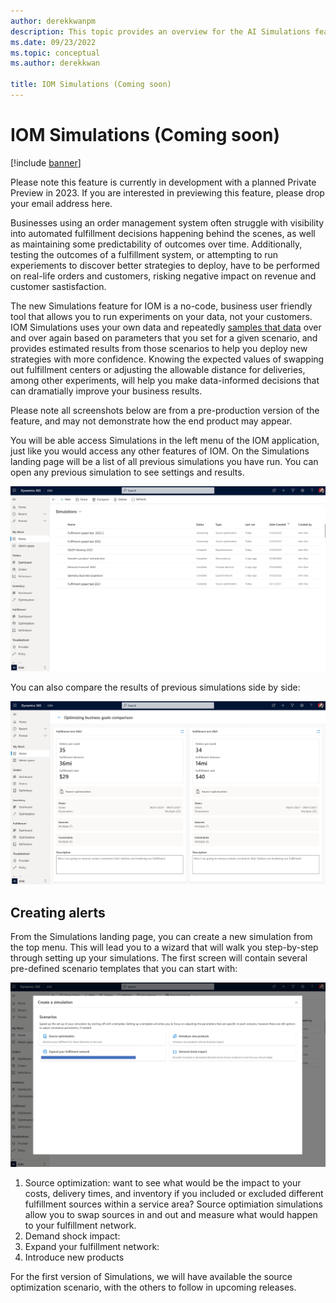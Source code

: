 ```yaml
---
author: derekkwanpm
description: This topic provides an overview for the AI Simulations feature for IOM.
ms.date: 09/23/2022
ms.topic: conceptual
ms.author: derekkwan

title: IOM Simulations (Coming soon)
---
```



# IOM Simulations (Coming soon)

[!include [banner](includes/banner.md)]

Please note this feature is currently in development with a planned Private Preview in 2023. If you are interested in previewing this feature, please drop your email address here.

Businesses using an order management system often struggle with visibility into automated fulfillment decisions happening behind the scenes, as well as maintaining some predictability of outcomes over time. Additionally, testing the outcomes of a fulfillment system, or attempting to run experiements to discover better strategies to deploy, have to be performed on real-life orders and customers, risking negative impact on revenue and customer sastisfaction.

The new Simulations feature for IOM is a no-code, business user friendly tool that allows you to run experiments on your data, not your customers. IOM Simulations uses your own data and repeatedly [samples that data](https://en.wikipedia.org/wiki/Monte_Carlo_method) over and over again based on parameters that you set for a given scenario, and provides estimated results from those scenarios to help you deploy new strategies with more confidence. Knowing the expected values of swapping out fulfillment centers or adjusting the allowable distance for deliveries, among other experiments, will help you make data-informed decisions that can dramatially improve your business results.

Please note all screenshots below are from a pre-production version of the feature, and may not demonstrate how the end product may appear.

You will be able access Simulations in the left menu of the IOM application, just like you would access any other features of IOM. On the Simulations landing page will be a list of all previous simulations you have run. You can open any previous simulation to see settings and results.

![Sims landing page](/topics/media/sims_landing.png)

You can also compare the results of previous simulations side by side:

![Sims results comparison](/topics/media/sims_compare.png)


## Creating alerts

From the Simulations landing page, you can create a new simulation from the top menu. This will lead you to a wizard that will walk you step-by-step through setting up your simulations. The first screen will contain several pre-defined scenario templates that you can start with:

![Simulations scenarios](/topics/media/sims_scenarios.png)

1. Source optimization: want to see what would be the impact to your costs, delivery times, and inventory if you included or excluded different fulfillment sources within a service area? Source optimiation simulations allow you to swap sources in and out and measure what would happen to your fulfillment network. 
2. Demand shock impact: 
3. Expand your fulfillment network:
4. Introduce new products

For the first version of Simulations, we will have available the source optimization scenario, with the others to follow in upcoming releases.



